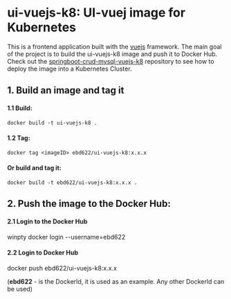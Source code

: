 # ui-vuejs-k8: UI-vuej image for Kubernetes
This is a frontend application built with the [vuejs](https://vuejs.org/) framework. The main goal of the project is to build the ui-vuejs-k8 image and push it to Docker Hub.
Check out the [springboot-crud-mysql-vuejs-k8](https://github.com/ebd622/springboot-crud-mysql-vuejs-k8) repository to see how to deploy the image into a Kubernetes Cluster.

## 1. Build an image and tag it

#### 1.1 Build:
```
docker build -t ui-vuejs-k8 .
```

#### 1.2 Tag:
```
docker tag <imageID> ebd622/ui-vuejs-k8:x.x.x
```

#### Or build and tag it:
```
docker build -t ebd622/ui-vuejs-k8:x.x.x .
```

## 2. Push the image to the Docker Hub:

#### 2.1 Login to the Docker Hub
winpty docker login --username=ebd622

#### 2.2 Login to Docker Hub
docker push ebd622/ui-vuejs-k8:x.x.x

(**ebd622** - is the DockerId, it is used as an example. Any other DockerId can be used)
